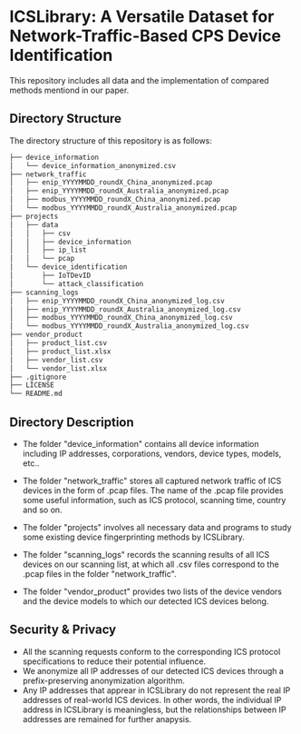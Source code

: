 # ICSLibrary: A Versatile Dataset for Network-Traffic-Based CPS Device Identification

This repository includes all data and the implementation of compared methods mentiond in our paper.

## Directory Structure
The directory structure of this repository is as follows:
```bash
├── device_information
│   └── device_information_anonymized.csv
├── network_traffic
│   ├── enip_YYYYMMDD_roundX_China_anonymized.pcap
│   ├── enip_YYYYMMDD_roundX_Australia_anonymized.pcap
│   ├── modbus_YYYYMMDD_roundX_China_anonymized.pcap
│   └── modbus_YYYYMMDD_roundX_Australia_anonymized.pcap
├── projects
│   ├── data
│   │   ├── csv
│   │   ├── device_information
│   │   ├── ip_list
│   │   └── pcap
│   └── device_identification
│       ├── IoTDevID
│       └── attack_classification
├── scanning_logs
│   ├── enip_YYYYMMDD_roundX_China_anonymized_log.csv
│   ├── enip_YYYYMMDD_roundX_Australia_anonymized_log.csv
│   ├── modbus_YYYYMMDD_roundX_China_anonymized_log.csv
│   └── modbus_YYYYMMDD_roundX_Australia_anonymized_log.csv
├── vendor_product
│   ├── product_list.csv
│   ├── product_list.xlsx
│   ├── vendor_list.csv
│   └── vendor_list.xlsx
├── .gitignore
├── LICENSE
└── README.md
```

## Directory Description
* The folder "device_information" contains all device information including IP addresses, corporations, vendors, device types, models, etc..

* The folder "network_traffic" stores all captured network traffic of ICS devices in the form of .pcap files. The name of the .pcap file provides some useful information, such as ICS protocol, scanning time, country and so on.

* The folder "projects" involves all necessary data and programs to study some existing device fingerprinting methods by ICSLibrary.

* The folder "scanning_logs" records the scanning results of all ICS devices on our scanning list, at which all .csv files correspond to the .pcap files in the folder "network_traffic".

* The folder "vendor_product" provides two lists of the device vendors and the device models to which our detected ICS devices belong.

## Security & Privacy
* All the scanning requests conform to the corresponding ICS protocol specifications to reduce their potential influence.
* We anonymize all IP addresses of our detected ICS devices through a prefix-preserving anonymization algorithm. 
* Any IP addresses that apprear in ICSLibrary do not represent the real IP addresses of real-world ICS devices. In other words, the individual IP address in ICSLibrary is meaningless, but the relationships between IP addresses are remained for further anapysis.


